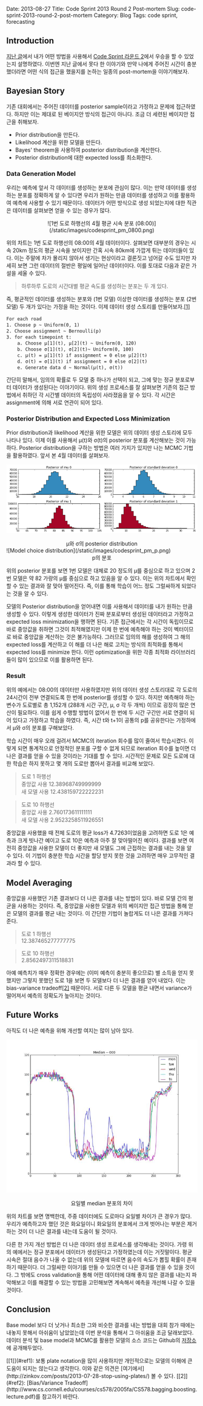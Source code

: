 Date: 2013-08-27
Title: Code Sprint 2013 Round 2 Post-mortem
Slug: code-sprint-2013-round-2-post-mortem
Category: Blog
Tags: code sprint, forecasting

<style>
.err {
    color: #000000;
    border: none;
}
</style>


## Introduction

[지난 글](/2013/07/code-sprint-2013-round-2.html)에서 내가 어떤 방법을 사용해서 [Code Sprint 라운드 2](http://codesprint.skplanet.com/2013/intro/round_02.htm)에서 우승을 할 수 있었는지 설명하였다. 이번엔 지난 글에서 못다 한 이야기와 만약 나에게 주어진 시간이 충분했더라면 어떤 식의 접근을 했을지를 논하는 일종의 post-mortem을 이야기해보자.

## Bayesian Story

기존 대회에서는 주어진 데이터를 posterior sample이라고 가정하고 문제에 접근하였다. 하지만 이는 제대로 된 베이지안 방식의 접근이 아니다. 조금 더 세련된 베이지안 접근을 취해보자.

* Prior distribution을 만든다.
* Likelihood 계산을 위한 모델을 만든다.
* Bayes' theorem을 사용하여 posterior distribution을 계산한다.
* Posterior distribution에 대한 expected loss를 최소화한다.

### Data Generation Model
우리는 예측에 앞서 각 데이터를 생성하는 분포에 관심이 많다. 이는 만약 데이터를 생성하는 분포를 정확하게 알 수 있다면 우리가 원하는 만큼 데이터를 생성하고 이를 활용하여 예측에 사용할 수 있기 때문이다. 데이터가 어떤 방식으로 생성 되었는지에 대한 직관은 데이터를 살펴보면 얻을 수 있는 경우가 많다.

<center>
![1번 도로 하행선의 4월 평균 시속 분포 (08:00)](/static/images/codesprint_pm_0800.png)
</center>

위의 차트는 1번 도로 하행선의 08:00의 4월 데이터이다. 살펴보면 대부분의 경우는 시속 20km 정도의 평균 시속을 보이지만 간혹 시속 80km에 가깝게 튀는 데이터들이 있다. 이는 주말에 차가 몰리지 않아서 생기는 현상이라고 결론짓고 넘어갈 수도 있지만 자세히 보면 그런 데이터의 절반은 평일에 일어난 데이터이다.
이를 토대로 다음과 같은 가설을 세울 수 있다.

> 하루하루 도로의 시간대별 평균 속도를 생성하는 분포는 두 개 있다.

즉, 평균적인 데이터를 생성하는 분포와 (1번 모델) 이상한 데이터를 생성하는 분포 (2번 모델) 두 개가 있다는 가정을 하는 것이다.
이제 데이터 생성 스토리를 만들어보자.[<span id="ref1">[1]</span>](#footnote1)

    For each road
    1. Choose p ~ Uniform(0, 1)
    2. Choose assignment ~ Bernoulli(p)
    3. for each timepoint t:
        a. Choose μ[1](t), μ[2](t) ~ Uniform(0, 120)
        b. Choose σ[1](t), σ[2](t)~ Uniform(0, 100)
        c. μ(t) = μ[1](t) if assignment = 0 else μ[2](t)
        d. σ(t) = σ[1](t) if assignment = 0 else σ[2](t)
        e. Generate data d ~ Normal(μ(t), σ(t))

간단히 말해서, 임의의 확률로 두 모델 중 하나가 선택이 되고, 그에 맞는 정규 분포로부터 데이터가 생성된다는 이야기이다. 위의 생성 프로세스를 잘 살펴보면 기존의 접근 방법에서 취하던 각 시간별 데이터의 독립성이 사라졌음을 알 수 있다. 각 시간은 assignment에 의해 서로 연관이 되어 있다.

### Posterior Distribution and Expected Loss Minimization

Prior distribution과 likelihood 계산을 위한 모델은 위의 데이터 생성 스토리에 모두 나타나 있다. 이제 이를 사용해서 μ(t)와 σ(t)의 posterior 분포를 계산해보는 것이 가능하다. Posterior distribution을 구하는 방법은 여러 가지가 있지만 나는 MCMC 기법을 활용하였다. 앞서 본 4월 데이터를 살펴보자.

![Posterior distribution](/static/images/codesprint_pm_musigma.png)
<center>
μ와 σ의 posterior distribution
</center>
![Model choice distribution](/static/images/codesprint_pm_p.png)
<center>
p의 분포
</center>

위의 posterior 분포를 보면 1번 모델은 대체로 20 정도의 μ를 중심으로 하고 있으며 2번 모델은 약 82 가량의 μ를 중심으로 하고 있음을 알 수 있다.
이는 위의 차트에서 확인할 수 있는 결과와 잘 맞아 떨어진다. 즉, 이를 통해 학습이 어느 정도 그럴싸하게 되었다는 것을 알 수 있다.

모델의 Posterior distribution을 얻어내면 이를 사용해서 데이터를 내가 원하는 만큼 생성할 수 있다. 이렇게 생성한 데이터가 진짜 분포로부터 생성된 데이터라고 가정하고 expected loss minimization을 행하면 된다. 기존 접근에서는 각 시간이 독립이므로 바로 중앙값을 취하면 그것이 최적해였지만 이제 한 번에 예측해야 하는 것이 벡터이므로 바로 중앙값을 계산하는 것은 불가능하다. 그러므로 임의의 해를 생성하여 그 해의 expected loss를 계산하고 이 해를 더 나은 해로 고치는 방식의 최적화를 통해서 expected loss를 minimize 한다. 이런 optimization을 위한 각종 최적화 라이브러리들이 많이 있으므로 이를 활용하면 된다.

### Result

위의 예에서는 08:00의 데이터만 사용하였지만 위의 데이터 생성 스토리대로 각 도로의 24시간이 전부 연결되도록 한 번에 posterior를 생성할 수 있다. 하지만 예측해야 하는 변수가 도로별로 총 1,152개 (288개 시간 구간, μ, σ 각 두 개씩) 이므로 굉장히 많은 연산이 필요하다. 이를 쉽게 수행할 방법이 없어서 한 번에 두 시간 구간만 서로 연결이 되어 있다고 가정하고 학습을 하였다. 즉, 시간 t와 t+1이 공통의 p를 공유한다는 가정하에서 μ와 σ의 분포를 구해보았다.

학습 시간이 매우 오래 걸려서 MCMC의 iteration 회수를 많이 줄여서 학습시켰다. 이렇게 되면 통계적으로 안정적인 분포를 구할 수 없게 되므로 iteration 회수를 높이면 더 나은 결과를 얻을 수 있을 것이라는 기대를 할 수 있다. 시간적인 문제로 모든 도로에 대한 학습은 하지 못하고 몇 개의 도로만 뽑아서 결과를 비교해 보았다.

> 도로 1 하행선 <br />
> 중앙값 사용 12.38968749999999 <br />
> 새 모델 사용 12.438159722222231 <br />

> 도로 10 하행선 <br />
> 중앙값 사용 2.760173611111111 <br />
> 새 모델 사용 2.9523258511926551 <br />

중앙값을 사용했을 때 전체 도로의 평균 loss가 4.7263이었음을 고려하면 도로 1은 예측과 크게 빗나간 예이고 도로 10은 예측과 아주 잘 맞아떨어진 예이다. 결과를 보면 여전히 중앙값을 사용한 모델이 더 좋지만 새 모델도 그에 근접하는 결과를 내는 것을 알 수 있다. 이 기법이 충분한 학습 시간을 할당 받지 못한 것을 고려하면 매우 고무적인 결과라 할 수 있다.

## Model Averaging

중앙값을 사용했던 기존 결과보다 더 나은 결과를 내는 방법이 있다. 바로 모델 간의 평균을 사용하는 것이다. 즉, 중앙값을 사용한 모델과 위의 베이지안 접근 방법을 통해 얻은 모델의 결과를 평균 내는 것이다. 이 간단한 기법이 놀랍게도 더 나은 결과를 가져다준다.

> 도로 1 하행선 <br />
> 12.387465277777775 <br />

> 도로 10 하행선 <br />
> 2.8562497311518831 <br />

아예 예측치가 매우 정확한 경우에는 (이미 예측이 충분히 좋으므로) 별 소득을 얻지 못했지만 그렇지 못했던 도로 1을 보면 두 모델보다 더 나은 결과를 얻어 내었다.
이는 bias-variance tradeoff[<span id="ref2">[2]</span>](#footnote2) 때문이다. 서로 다른 두 모델을 평균 내면서 variance가 떨어져서 예측의 정확도가 높아지는 것이다.

## Future Works

아직도 더 나은 예측을 위해 개선할 여지는 많이 남아 있다.

![요일별 median 분포](/static/images/codesprint_pm_000.jpg)
<center>
요일별 median 분포의 차이
</center>

위의 차트를 보면 명백한데, 주중 데이터에도 도로마다 요일별 차이가 큰 경우가 많다. 우리가 예측하고자 했던 것은 화요일이니 화요일의 분포에서 크게 벗어나는 부분은 제거하는 것이 더 나은 결과를 내는데 도움이 될 것이다.

다른 한 가지 개선 방법은 더 나은 데이터 생성 프로세스를 생각해내는 것이다. 가령 위의 예에서는 정규 분포에서 데이터가 생성된다고 가정하였는데 이는 거짓말이다. 평균 시속은 절대 음수가 나올 수 없는데 위의 모델에 따르면 음수의 속도가 뽑힐 확률이 존재하기 때문이다. 더 그럴싸한 이야기를 만들 수 있으면 더 나은 결과를 얻을 수 있을 것이다. 그 밖에도 cross validation을 통해 어떤 데이터에 대해 좋지 않은 결과를 내는지 파악해보고 이를 해결할 수 있는 방법을 고민해보면 계속해서 예측을 개선해 나갈 수 있을 것이다.

## Conclusion

Base model 보다 더 낫거나 최소한 그와 비슷한 결과를 내는 방법을 대회 참가 때에는 내놓지 못해서 아쉬움이 남았었는데 이번 분석을 통해서 그 아쉬움을 조금 달래보았다. 데이터 분석 및 base model과 MCMC를 활용한 모델의 소스 코드는 Github의 [저장소](https://github.com/shurain/codesprint2013)에 공개해두었다.


<span id="footnote1">
[[1]](#ref1): 보통 plate notation을 많이 사용하지만 개인적으로는 모델의 이해에 큰 도움이 되지는 않는다고 생각한다. 이와 같은 의견은 [여기에서](http://zinkov.com/posts/2013-07-28-stop-using-plates/) 볼 수 있다.
</span>

<span id="footnote2">
[[2]](#ref2): [Bias/Variance Tradeoff](http://www.cs.cornell.edu/courses/cs578/2005fa/CS578.bagging.boosting.lecture.pdf)를 참고하기 바란다.
</span>
